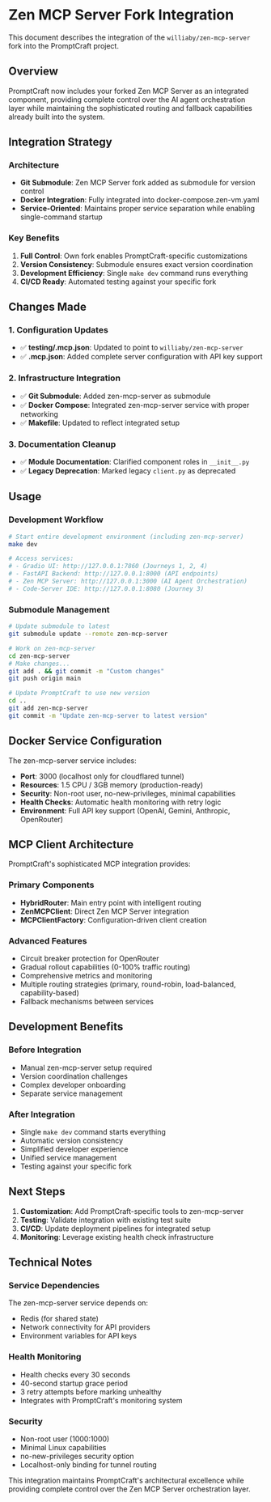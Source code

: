 # Zen MCP Server Fork Integration

This document describes the integration of the `williaby/zen-mcp-server` fork into the PromptCraft project.

## Overview

PromptCraft now includes your forked Zen MCP Server as an integrated component, providing complete control
over the AI agent orchestration layer while maintaining the sophisticated routing and fallback capabilities
already built into the system.

## Integration Strategy

### Architecture

- **Git Submodule**: Zen MCP Server fork added as submodule for version control
- **Docker Integration**: Fully integrated into docker-compose.zen-vm.yaml
- **Service-Oriented**: Maintains proper service separation while enabling single-command startup

### Key Benefits

1. **Full Control**: Own fork enables PromptCraft-specific customizations
2. **Version Consistency**: Submodule ensures exact version coordination
3. **Development Efficiency**: Single `make dev` command runs everything
4. **CI/CD Ready**: Automated testing against your specific fork

## Changes Made

### 1. Configuration Updates

- ✅ **testing/.mcp.json**: Updated to point to `williaby/zen-mcp-server`
- ✅ **.mcp.json**: Added complete server configuration with API key support

### 2. Infrastructure Integration

- ✅ **Git Submodule**: Added zen-mcp-server as submodule
- ✅ **Docker Compose**: Integrated zen-mcp-server service with proper networking
- ✅ **Makefile**: Updated to reflect integrated setup

### 3. Documentation Cleanup

- ✅ **Module Documentation**: Clarified component roles in `__init__.py`
- ✅ **Legacy Deprecation**: Marked legacy `client.py` as deprecated

## Usage

### Development Workflow

```bash
# Start entire development environment (including zen-mcp-server)
make dev

# Access services:
# - Gradio UI: http://127.0.0.1:7860 (Journeys 1, 2, 4)
# - FastAPI Backend: http://127.0.0.1:8000 (API endpoints)
# - Zen MCP Server: http://127.0.0.1:3000 (AI Agent Orchestration)
# - Code-Server IDE: http://127.0.0.1:8080 (Journey 3)
```

### Submodule Management

```bash
# Update submodule to latest
git submodule update --remote zen-mcp-server

# Work on zen-mcp-server
cd zen-mcp-server
# Make changes...
git add . && git commit -m "Custom changes"
git push origin main

# Update PromptCraft to use new version
cd ..
git add zen-mcp-server
git commit -m "Update zen-mcp-server to latest version"
```

## Docker Service Configuration

The zen-mcp-server service includes:

- **Port**: 3000 (localhost only for cloudflared tunnel)
- **Resources**: 1.5 CPU / 3GB memory (production-ready)
- **Security**: Non-root user, no-new-privileges, minimal capabilities
- **Health Checks**: Automatic health monitoring with retry logic
- **Environment**: Full API key support (OpenAI, Gemini, Anthropic, OpenRouter)

## MCP Client Architecture

PromptCraft's sophisticated MCP integration provides:

### Primary Components

- **HybridRouter**: Main entry point with intelligent routing
- **ZenMCPClient**: Direct Zen MCP Server integration
- **MCPClientFactory**: Configuration-driven client creation

### Advanced Features

- Circuit breaker protection for OpenRouter
- Gradual rollout capabilities (0-100% traffic routing)
- Comprehensive metrics and monitoring
- Multiple routing strategies (primary, round-robin, load-balanced, capability-based)
- Fallback mechanisms between services

## Development Benefits

### Before Integration

- Manual zen-mcp-server setup required
- Version coordination challenges
- Complex developer onboarding
- Separate service management

### After Integration

- Single `make dev` command starts everything
- Automatic version consistency
- Simplified developer experience
- Unified service management
- Testing against your specific fork

## Next Steps

1. **Customization**: Add PromptCraft-specific tools to zen-mcp-server
2. **Testing**: Validate integration with existing test suite
3. **CI/CD**: Update deployment pipelines for integrated setup
4. **Monitoring**: Leverage existing health check infrastructure

## Technical Notes

### Service Dependencies

The zen-mcp-server service depends on:

- Redis (for shared state)
- Network connectivity for API providers
- Environment variables for API keys

### Health Monitoring

- Health checks every 30 seconds
- 40-second startup grace period
- 3 retry attempts before marking unhealthy
- Integrates with PromptCraft's monitoring system

### Security

- Non-root user (1000:1000)
- Minimal Linux capabilities
- no-new-privileges security option
- Localhost-only binding for tunnel routing

This integration maintains PromptCraft's architectural excellence while providing complete control
over the Zen MCP Server orchestration layer.
